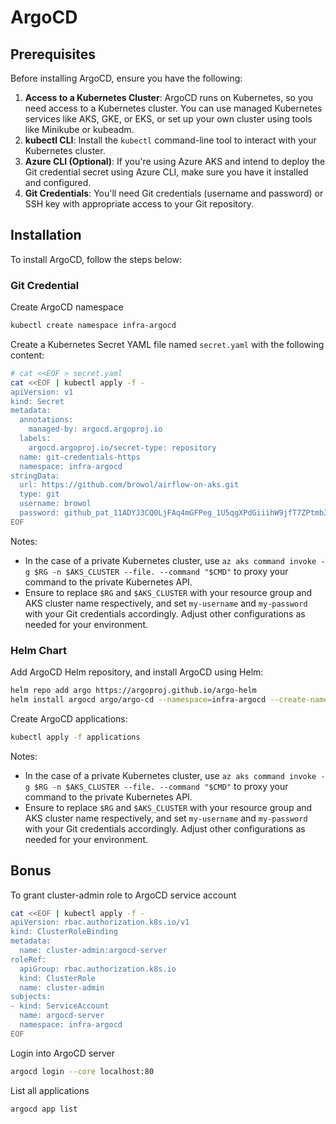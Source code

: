# ArgoCD

## Prerequisites

Before installing ArgoCD, ensure you have the following:

1. **Access to a Kubernetes Cluster**: ArgoCD runs on Kubernetes, so you need access to a Kubernetes cluster. You can use managed Kubernetes services like AKS, GKE, or EKS, or set up your own cluster using tools like Minikube or kubeadm.
2. **kubectl CLI**: Install the `kubectl` command-line tool to interact with your Kubernetes cluster.
3. **Azure CLI (Optional)**: If you're using Azure AKS and intend to deploy the Git credential secret using Azure CLI, make sure you have it installed and configured.
4. **Git Credentials**: You'll need Git credentials (username and password) or SSH key with appropriate access to your Git repository.

## Installation

To install ArgoCD, follow the steps below:

### Git Credential

Create ArgoCD namespace

```bash
kubectl create namespace infra-argocd
```

Create a Kubernetes Secret YAML file named `secret.yaml` with the following content:

```bash
# cat <<EOF > secret.yaml
cat <<EOF | kubectl apply -f -
apiVersion: v1
kind: Secret
metadata:
  annotations:
    managed-by: argocd.argoproj.io
  labels:
    argocd.argoproj.io/secret-type: repository
  name: git-credentials-https
  namespace: infra-argocd
stringData:
  url: https://github.com/browol/airflow-on-aks.git
  type: git
  username: browol
  password: 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
EOF
```

Notes:

- In the case of a private Kubernetes cluster, use `az aks command invoke -g $RG -n $AKS_CLUSTER --file. --command "$CMD"` to proxy your command to the private Kubernetes API.
- Ensure to replace `$RG` and `$AKS_CLUSTER` with your resource group and AKS cluster name respectively, and set `my-username` and `my-password` with your Git credentials accordingly. Adjust other configurations as needed for your environment.

### Helm Chart

Add ArgoCD Helm repository, and install ArgoCD using Helm:

```bash
helm repo add argo https://argoproj.github.io/argo-helm
helm install argocd argo/argo-cd --namespace=infra-argocd --create-namespace --values=values.yaml --set crds.install=true --version=6.4.1
```

Create ArgoCD applications:

```bash
kubectl apply -f applications
```

Notes:

- In the case of a private Kubernetes cluster, use `az aks command invoke -g $RG -n $AKS_CLUSTER --file. --command "$CMD"` to proxy your command to the private Kubernetes API.
- Ensure to replace `$RG` and `$AKS_CLUSTER` with your resource group and AKS cluster name respectively, and set `my-username` and `my-password` with your Git credentials accordingly. Adjust other configurations as needed for your environment.

## Bonus

To grant cluster-admin role to ArgoCD service account

```bash
cat <<EOF | kubectl apply -f -
apiVersion: rbac.authorization.k8s.io/v1
kind: ClusterRoleBinding
metadata:
  name: cluster-admin:argocd-server
roleRef:
  apiGroup: rbac.authorization.k8s.io
  kind: ClusterRole
  name: cluster-admin
subjects:
- kind: ServiceAccount
  name: argocd-server
  namespace: infra-argocd
EOF
```

Login into ArgoCD server

```bash
argocd login --core localhost:80
```

List all applications

```bash
argocd app list
```
